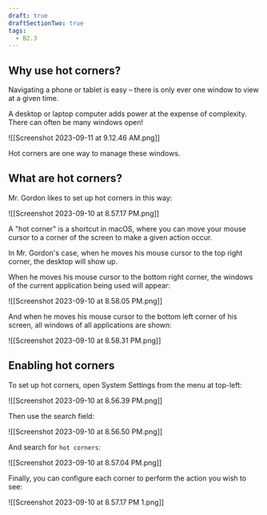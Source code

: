 ```yaml
---
draft: true
draftSectionTwo: true
tags:
  - B2.3
---
```


## Why use hot corners?

Navigating a phone or tablet is easy – there is only ever one window to view at a given time.

A desktop or laptop computer adds power at the expense of complexity. There can often be many windows open!

![[Screenshot 2023-09-11 at 9.12.46 AM.png]]

Hot corners are one way to manage these windows.

## What are hot corners?

Mr. Gordon likes to set up hot corners in this way:

![[Screenshot 2023-09-10 at 8.57.17 PM.png]]

A "hot corner" is a shortcut in macOS, where you can move your mouse cursor to a corner of the screen to make a given action occur.

In Mr. Gordon's case, when he moves his mouse cursor to the top right corner, the desktop will show up.

When he moves his mouse cursor to the bottom right corner, the windows of the current application being used will appear:

![[Screenshot 2023-09-10 at 8.58.05 PM.png]]

And when he moves his mouse cursor to the bottom left corner of his screen, all windows of all applications are shown:

![[Screenshot 2023-09-10 at 8.58.31 PM.png]]

## Enabling hot corners

To set up hot corners, open System Settings from the menu at top-left: 

![[Screenshot 2023-09-10 at 8.56.39 PM.png]]

Then use the search field:

![[Screenshot 2023-09-10 at 8.56.50 PM.png]]

And search for `hot corners`:

![[Screenshot 2023-09-10 at 8.57.04 PM.png]]

Finally, you can configure each corner to perform the action you wish to see:

![[Screenshot 2023-09-10 at 8.57.17 PM 1.png]]